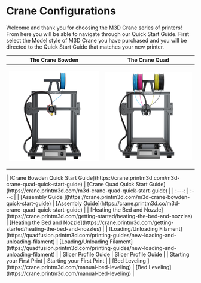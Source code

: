 # Crane Configurations

Welcome and thank you for choosing the M3D Crane series of printers! From here you will be able to navigate through our Quick Start Guide. First select the Model style of M3D Crane you have purchased and you will be directed to the Quick Start Guide that matches your new printer. 

<table>
  <thead>
    <tr>
      <th style="text-align:center"><b>The Crane Bowden</b>
      </th>
      <th style="text-align:center"><b>The Crane Quad</b>
      </th>
    </tr>
  </thead>
  <tbody>
    <tr>
      <td style="text-align:center">
        <p></p>
        <p>
          <img src=".gitbook/assets/crane_bowden (1).png" alt="gras" />
        </p>
      </td>
      <td style="text-align:center">
        <p></p>
        <p>
          <img src=".gitbook/assets/quad.png" alt="gras" />
        </p>
      </td>
    </tr>
  </tbody>
</table>| [Crane Bowden Quick Start Guide](https://crane.printm3d.com/m3d-crane-quad-quick-start-guide) |  [Crane Quad Quick Start Guide](https://crane.printm3d.com/m3d-crane-quad-quick-start-guide) |
| :---: | :---: |
| [Assembly Guide ](https://crane.printm3d.com/m3d-crane-bowden-quick-start-guide) | [Assembly Guide](https://crane.printm3d.co/m3d-crane-quad-quick-start-guide) |
| [Heating the Bed and Nozzle](https://crane.printm3d.com/getting-started/heating-the-bed-and-nozzles) | [Heating the Bed and Nozzle](https://crane.printm3d.com/getting-started/heating-the-bed-and-nozzles) |
| [Loading/Unloading Filament](https://quadfusion.printm3d.com/printing-guides/new-loading-and-unloading-filament)  | [Loading/Unloading Filament](https://quadfusion.printm3d.com/printing-guides/new-loading-and-unloading-filament)  |
| Slicer Profile Guide | Slicer Profile Guide |
| Starting your First Print | Starting your First Print |
| [Bed Leveling ](https://crane.printm3d.com/manual-bed-leveling) | [Bed Leveling](https://crane.printm3d.com/manual-bed-leveling) |

